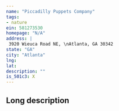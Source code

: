 ```yaml
---
name: "Piccadilly Puppets Company"
tags:
- nature
ein: 581273530
homepage: "N/A"
address: |
 3920 Wieuca Road NE, \nAtlanta, GA 30342
state: "GA"
city: "Atlanta"
lng: 
lat: 
description: ""
is_501c3: X
---
```


## Long description


